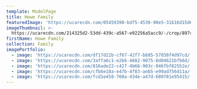 ```yaml
---
template: ModelPage
title: Howe Family
featuredImage: 'https://ucarecdn.com/05459390-bdf5-4539-90e5-31616d15d6fc/'
imageThumbnail: >-
  https://ucarecdn.com/214325d2-53dd-439c-a567-e92256a5acc9/-/crop/897x1323/253,118/-/preview/
firstName: Howe Family
collection: Family
imagePortfolio:
  - image: 'https://ucarecdn.com/df17d22b-cf67-42f7-b685-57038f4d97cd/'
  - image: 'https://ucarecdn.com/3affa6c1-e2b6-4682-9075-8d04621bfb6d/'
  - image: 'https://ucarecdn.com/816ade22-c427-4b66-903c-946fbf82552e/'
  - image: 'https://ucarecdn.com/cfb6e18a-e47b-4f83-aeb5-e99ad756d11a/'
  - image: 'https://ucarecdn.com/fcd1e458-760a-434e-a47d-680781e95415/'
---
```


